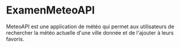 # ExamenMeteoAPI
MeteoAPI est une application de météo qui permet aux utilisateurs de rechercher la météo actuelle d'une ville donnée et de l'ajouter à leurs favoris.
